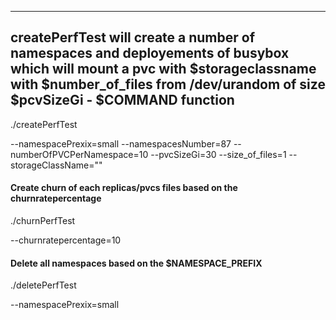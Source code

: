 -------------------------------------------------------------------------------

## createPerfTest will create a number of namespaces and deployements of busybox which will mount a pvc with $storageclassname with $number_of_files from /dev/urandom of size $pcvSizeGi - $COMMAND function
./createPerfTest 

--namespacePrexix=small 
--namespacesNumber=87 
--numberOfPVCPerNamespace=10 
--pvcSizeGi=30 
--size_of_files=1 
--storageClassName=""

#### Create churn of each replicas/pvcs files based on the churnratepercentage
./churnPerfTest

--churnratepercentage=10


#### Delete all namespaces based on the $NAMESPACE_PREFIX
./deletePerfTest

--namespacePrexix=small
